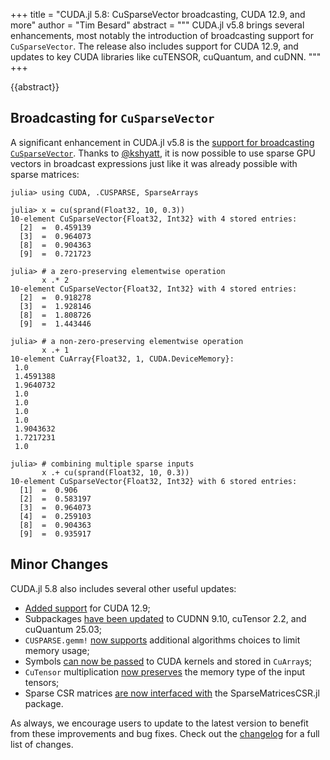 +++
title = "CUDA.jl 5.8: CuSparseVector broadcasting, CUDA 12.9, and more"
author = "Tim Besard"
abstract = """
  CUDA.jl v5.8 brings several enhancements, most notably the introduction of broadcasting
  support for `CuSparseVector`. The release also includes support for CUDA 12.9,
  and updates to key CUDA libraries like cuTENSOR, cuQuantum, and cuDNN.
"""
+++

{{abstract}}


## Broadcasting for `CuSparseVector`

A significant enhancement in CUDA.jl v5.8 is the [support for broadcasting
`CuSparseVector`](https://github.com/JuliaGPU/CUDA.jl/pull/2733). Thanks to
[@kshyatt](https://github.com/kshyatt), it is now possible to use sparse GPU vectors in
broadcast expressions just like it was already possible with sparse matrices:

```julia-repl
julia> using CUDA, .CUSPARSE, SparseArrays

julia> x = cu(sprand(Float32, 10, 0.3))
10-element CuSparseVector{Float32, Int32} with 4 stored entries:
  [2]  =  0.459139
  [3]  =  0.964073
  [8]  =  0.904363
  [9]  =  0.721723

julia> # a zero-preserving elementwise operation
       x .* 2
10-element CuSparseVector{Float32, Int32} with 4 stored entries:
  [2]  =  0.918278
  [3]  =  1.928146
  [8]  =  1.808726
  [9]  =  1.443446

julia> # a non-zero-preserving elementwise operation
       x .+ 1
10-element CuArray{Float32, 1, CUDA.DeviceMemory}:
 1.0
 1.4591388
 1.9640732
 1.0
 1.0
 1.0
 1.0
 1.9043632
 1.7217231
 1.0

julia> # combining multiple sparse inputs
       x .+ cu(sprand(Float32, 10, 0.3))
10-element CuSparseVector{Float32, Int32} with 6 stored entries:
  [1]  =  0.906
  [2]  =  0.583197
  [3]  =  0.964073
  [4]  =  0.259103
  [8]  =  0.904363
  [9]  =  0.935917
```


## Minor Changes

CUDA.jl 5.8 also includes several other useful updates:

- [Added support](https://github.com/JuliaGPU/CUDA.jl/pull/2772) for CUDA 12.9;
- Subpackages [have been updated](https://github.com/JuliaGPU/CUDA.jl/pull/2776) to CUDNN
  9.10, cuTensor 2.2, and cuQuantum 25.03;
- `CUSPARSE.gemm!` [now supports](https://github.com/JuliaGPU/CUDA.jl/pull/2769) additional
  algorithms choices to limit memory usage;
- Symbols [can now be passed](https://github.com/JuliaGPU/CUDA.jl/pull/2624) to CUDA kernels
  and stored in `CuArray`s;
- `CuTensor` multiplication [now preserves](https://github.com/JuliaGPU/CUDA.jl/pull/2775)
  the memory type of the input tensors;
- Sparse CSR matrices [are now interfaced
  with](https://github.com/JuliaGPU/CUDA.jl/pull/2720) the SparseMatricesCSR.jl package.

As always, we encourage users to update to the latest version to benefit from these
improvements and bug fixes. Check out the
[changelog](https://github.com/JuliaGPU/CUDA.jl/releases/tag/v5.8.0) for a full list of
changes.
